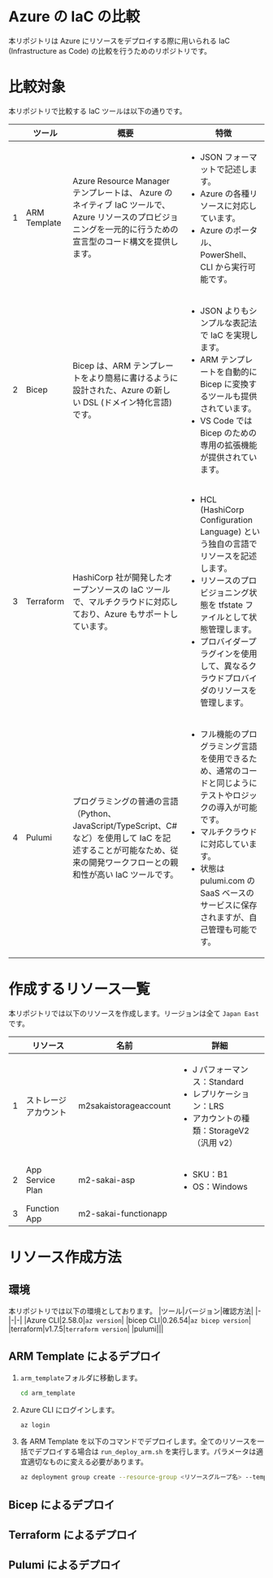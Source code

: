 # Azure の IaC の比較

本リポジトリは Azure にリソースをデプロイする際に用いられる IaC (Infrastructure as Code) の比較を行うためのリポジトリです。

# 比較対象

本リポジトリで比較する IaC ツールは以下の通りです。

|     | ツール       | 概要                                                                                                                                                                   | 特徴                                                                                                                                                                                                                                                                         |
| --- | ------------ | ---------------------------------------------------------------------------------------------------------------------------------------------------------------------- | ---------------------------------------------------------------------------------------------------------------------------------------------------------------------------------------------------------------------------------------------------------------------------- |
| 1   | ARM Template | Azure Resource Manager テンプレートは、 Azure のネイティブ IaC ツールで、Azure リソースのプロビジョニングを一元的に行うための宣言型のコード構文を提供します。          | <ul><li>JSON フォーマットで記述します。</li><li>Azure の各種リソースに対応しています。</li><li>Azure のポータル、PowerShell、CLI から実行可能です。</li></ul>                                                                                                                |
| 2   | Bicep        | Bicep は、ARM テンプレートをより簡易に書けるように設計された、Azure の新しい DSL (ドメイン特化言語) です。                                                             | <ul><li>JSON よりもシンプルな表記法で IaC を実現します。</li><li>ARM テンプレートを自動的に Bicep に変換するツールも提供されています。</li><li>VS Code では Bicep のための専用の拡張機能が提供されています。</li></ul>                                                       |
| 3   | Terraform    | HashiCorp 社が開発したオープンソースの IaC ツールで、マルチクラウドに対応しており、Azure もサポートしています。                                                        | <ul><li>HCL (HashiCorp Configuration Language) という独自の言語でリソースを記述します。</li><li>リソースのプロビジョニング状態を tfstate ファイルとして状態管理します。</li><li>プロバイダープラグインを使用して、異なるクラウドプロバイダのリソースを管理します。</li></ul> |
| 4   | Pulumi       | プログラミングの普通の言語（Python、JavaScript/TypeScript、C# など）を使用して IaC を記述することが可能なため、従来の開発ワークフローとの親和性が高い IaC ツールです。 | <ul><li>フル機能のプログラミング言語を使用できるため、通常のコードと同じようにテストやロジックの導入が可能です。</li><li>マルチクラウドに対応しています。</li><li>状態は pulumi.com の SaaS ベースのサービスに保存されますが、自己管理も可能です。</li></ul>                 |

# 作成するリソース一覧

本リポジトリでは以下のリソースを作成します。リージョンは全て `Japan East` です。

|     | リソース             | 名前                  | 詳細                                                                                                                      |
| --- | -------------------- | --------------------- | ------------------------------------------------------------------------------------------------------------------------- |
| 1   | ストレージアカウント | m2sakaistorageaccount | <ul><li>J パフォーマンス：Standard</li><li>レプリケーション：LRS</li><li>アカウントの種類：StorageV2（汎用 v2）</li></ul> |
| 2   | App Service Plan     | m2-sakai-asp          | <ul><li>SKU：B1</li><li>OS：Windows</li></ul>                                                                             |
| 3   | Function App         | m2-sakai-functionapp  |                                                                                                                           |

# リソース作成方法

## 環境

本リポジトリでは以下の環境としております。
|ツール|バージョン|確認方法|
|-|-|-|
|Azure CLI|2.58.0|`az version`|
|bicep CLI|0.26.54|`az bicep version`|
|terraform|v1.7.5|`terraform version`|
|pulumi|||

## ARM Template によるデプロイ

1. `arm_template`フォルダに移動します。
   ```bash
   cd arm_template
   ```
2. Azure CLI にログインします。
   ```bash
   az login
   ```
3. 各 ARM Template を以下のコマンドでデプロイします。全てのリソースを一括でデプロイする場合は `run_deploy_arm.sh` を実行します。パラメータは適宜適切なものに変える必要があります。
   ```bash
   az deployment group create --resource-group <リソースグループ名> --template-file <ARM Template> --parameters <パラメータファイル>
   ```

## Bicep によるデプロイ

## Terraform によるデプロイ

## Pulumi によるデプロイ
